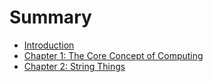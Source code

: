 # Summary

* [Introduction](README.md)
* [Chapter 1: The Core Concept of Computing](chapter_1_the_core_concept_of_computing.md)
* [Chapter 2: String Things](chapter-2-string-things.md)

